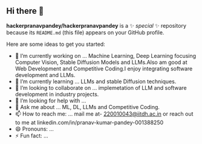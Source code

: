 ## Hi there 👋


**hackerpranavpandey/hackerpranavpandey** is a ✨ _special_ ✨ repository because its `README.md` (this file) appears on your GitHub profile.

Here are some ideas to get you started:

- 🔭 I’m currently working on ... Machine Learning, Deep Learning focusing Computer Vision, Stable Diffusion Models and LLMs.Also am good at Web Development and Competitive Coding.I enjoy integrating software development and LLMs.
- 🌱 I’m currently learning ... LLMs and stable Diffusion techniques.
- 👯 I’m looking to collaborate on ...  implemetation of LLM and software development in industry projects.
- 🤔 I’m looking for help with ...
- 💬 Ask me about ... ML, DL, LLMs and Competitive Coding.
- 📫 How to reach me: ... mail me at- 220010043@iitdh.ac.in or reach out to me at linkedin.com/in/pranav-kumar-pandey-001388250 
- 😄 Pronouns: ...
- ⚡ Fun fact: ...

